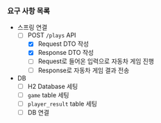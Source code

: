 ### 요구 사항 목록

- 스프링 연결
  - [ ] POST `/plays` API
    - [x] Request DTO 작성
    - [x] Response DTO 작성
    - [ ] Request로 들어온 입력으로 자동차 게임 진행
    - [ ] Response로 자동차 게임 결과 전송

- DB
  - [ ] H2 Database 세팅
  - [ ] `game` table 세팅
  - [ ] `player_result` table 세팅
  - [ ] DB 연결
